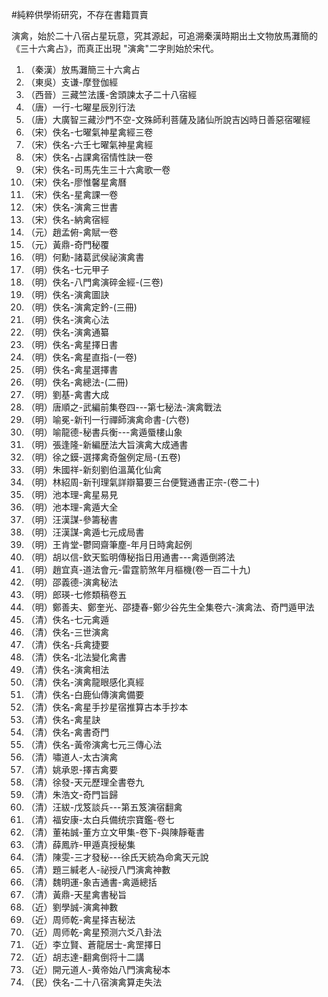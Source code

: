 #純粹供學術研究，不存在書籍買賣

演禽，始於二十八宿占星玩意，究其源起，可追溯秦漢時期出土文物放馬灘簡的《三十六禽占》，而真正出現 "演禽"二字則始於宋代。

1.	（秦漢）放馬灘簡三十六禽占
2.	（東吳）支谦-摩登伽經
3.	（西晉）三藏竺法護-舍頭諫太子二十八宿經
4.	（唐）一行-七曜星辰別行法
5.	（唐）大廣智三藏沙門不空-文殊師利菩薩及諸仙所說吉凶時日善惡宿曜經
6.	（宋）佚名-七曜氣神星禽經三卷
7.	（宋）佚名-六壬七曜氣神星禽經
8.	（宋）佚名-占課禽宿情性訣一卷
9.	（宋）佚名-司馬先生三十六禽歌一卷
10.	（宋）佚名-廖惟馨星禽曆
11.	（宋）佚名-星禽課一卷
12.	（宋）佚名-演禽三世書
13.	（宋）佚名-納禽宿經
14.	（元）趙孟俯-禽賦一卷
15.	（元）黃鼎-奇門秘覆
16.	（明）何勳-諸葛武侯祕演禽書
17.	（明）佚名-七元甲子
18.	（明）佚名-八門禽演碎金經-(三卷)
19.	（明）佚名-演禽圖訣
20.	（明）佚名-演禽定鈐-(三冊)
21.	（明）佚名-演禽心法
22.	（明）佚名-演禽通纂
23.	（明）佚名-禽星擇日書
24.	（明）佚名-禽星直指-(一卷)
25.	（明）佚名-禽星選擇書
26.	（明）佚名-禽總法-(二冊)
27.	（明）劉基-禽書大成
28.	（明）唐順之-武編前集卷四---第七秘法-演禽戰法
29.	（明）喻冕-新刊一行禪師演禽命書-(六卷)
30.	（明）喻龍德-秘書兵衡---禽遁蜃樓山象
31.	（明）張逢隆-新編歴法大旨演禽大成通書
32.	（明）徐之鏌-選擇禽奇盤例定局-(五卷)
33.	（明）朱國祥-新刻劉伯溫萬化仙禽
34.	（明）林紹周-新刊理氣詳辯纂要三台便覽通書正宗-(卷二十)
36.	（明）池本理-禽星易見
37.	（明）池本理-禽遁大全
38.	（明）汪漢謀-參籌秘書
39.	（明）汪漢謀-禽遁七元成局書
40.	（明）王肯堂-鬱岡齋筆塵-年月日時禽起例
41.	（明）胡以信-欽天監明傳秘指日用通書---禽遁倒將法
42.	（明）趙宜真-道法會元-雷霆箭煞年月樞機(卷一百二十九)
43.	（明）邵義德-演禽秘法
44.	（明）郎瑛-七修類稿卷五
45.	（明）鄭善夫、鄭奎光、邵捷春-鄭少谷先生全集卷六-演禽法、奇門遁甲法
46.	（清）佚名-七元禽遁
47.	（清）佚名-三世演禽
48.	（清）佚名-兵禽捷要
49.	（清）佚名-北法變化禽書
50.	（清）佚名-演禽相法
51.	（清）佚名-演禽龍眼感化真經
52.	（清）佚名-白鹿仙傳演禽備要
53.	（清）佚名-禽星手抄星宿推算古本手抄本
54.	（清）佚名-禽星訣
55.	（清）佚名-禽書奇門
56.	（清）佚名-黃帝演禽七元三傳心法
57.	（清）嘯道人-太古演禽
58.	（清）姚承恩-擇吉禽要
59.	（清）徐發-天元歷理全書卷九
60.	（清）朱浩文-奇門旨歸
61.	（清）汪紱-戊笈談兵---第五笈演宿翻禽
62.	（清）福安康-太白兵備统宗寶鑑-卷七
63.	（清）董祐誠-董方立文甲集-卷下-與陳靜菴書
64.	（清）薛鳳祚-甲遁真授秘集
65.	（清）陳雯-三才發秘---徐氏天統為命禽天元說
66.	（清）題三緘老人-祕授八門演禽神數
67.	（清）魏明運-象吉通書-禽遁總括
68.	（清）黃鼎-天星禽書秘旨
69.	（近）劉學誠-演禽神數
70.	（近）周师乾-禽星择吉秘法
71.	（近）周师乾-禽星预测六爻八卦法
72.	（近）李立賢、蒼龍居士-禽罡擇日
73.	（近）胡志達-翻禽倒将十二講
74.	（近）開元道人-黄帝始八門演禽秘本
75.	（民）佚名-二十八宿演禽算走失法

